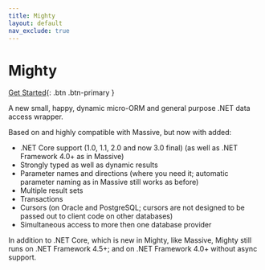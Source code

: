 ```yaml
---
title: Mighty
layout: default
nav_exclude: true 
---
```


# Mighty

[Get Started](docs/getting-started){: .btn .btn-primary }

A new small, happy, dynamic micro-ORM and general purpose .NET data access wrapper.

Based on and highly compatible with Massive, but now with added:

* .NET Core support (1.0, 1.1, 2.0 and now 3.0 final) (as well as .NET Framework 4.0+ as in Massive)
* Strongly typed as well as dynamic results
* Parameter names and directions (where you need it; automatic parameter naming as in Massive still works as before)
* Multiple result sets
* Transactions
* Cursors (on Oracle and PostgreSQL; cursors are not designed to be passed out to client code on other databases)
* Simultaneous access to more then one database provider

In addition to .NET Core, which is new in Mighty, like Massive, Mighty still runs on .NET Framework 4.5+; and on .NET Framework 4.0+ without async support.

